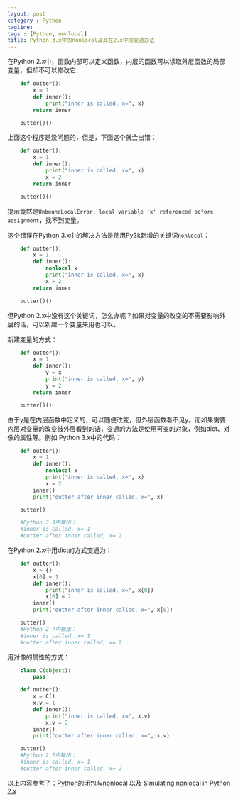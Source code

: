 ```yaml
---
layout: post
category : Python
tagline:
tags : [Python, nonlocal]
title: Python 3.x中的nonlocal及其在2.x中的变通办法
---
```


在Python 2.x中，函数内部可以定义函数，内层的函数可以读取外层函数的局部变量，但却不可以修改它.

```py
    def outter():
        x = 1
        def inner():
            print("inner is called, x=", x)
        return inner

    outter()()
```

上面这个程序是没问题的，但是，下面这个就会出错：

```py
    def outter():
        x = 1
        def inner():
            print("inner is called, x=", x)
            x = 2
        return inner

    outter()()
```

提示竟然是`UnboundLocalError: local variable 'x' referenced before assignment`，找不到变量。

这个错误在Python 3.x中的解决方法是使用Py3k新增的关键词`nonlocal`：

```py
    def outter():
        x = 1
        def inner():
            nonlocal x
            print("inner is called, x=", x)
            x = 2
        return inner

    outter()()
```

但Python 2.x中没有这个关键词，怎么办呢？如果对变量的改变的不需要影响外层的话，可以新建一个变量来用也可以。

新建变量的方式：

```py
    def outter():
        x = 1
        def inner():
            y = x
            print("inner is called, x=", y)
            y = 2
        return inner

    outter()()
```

由于y是在内层函数中定义的，可以随便改变，但外层函数看不见y。而如果需要内层对变量的改变被外层看到的话，变通的方法是使用可变的对象，例如dict、对像的属性等。例如 Python 3.x中的代码：

```py
    def outter():
        x = 1
        def inner():
            nonlocal x
            print("inner is called, x=", x)
            x = 2
        inner()
        print("outter after inner called, x=", x)

    outter()

    #Python 3.3中输出：
    #inner is called, x= 1
    #outter after inner called, x= 2
```

在Python 2.x中用dict的方式变通为：

```py
    def outter():
        x = {}
        x[0] = 1
        def inner():
            print("inner is called, x=", x[0])
            x[0] = 2
        inner()
        print("outter after inner called, x=", x[0])

    outter()
    #Python 2.7中输出：
    #inner is called, x= 1
    #outter after inner called, x= 2
```

用对像的属性的方式：

```py
    class C(object):
        pass

    def outter():
        x = C()
        x.v = 1
        def inner():
            print("inner is called, x=", x.v)
            x.v = 2
        inner()
        print("outter after inner called, x=", x.v)

    outter()
    #Python 2.7中输出：
    #inner is called, x= 1
    #outter after inner called, x= 2
```

以上内容参考了：[Python的闭包与nonlocal](http://www.keakon.net/2009/10/15/Python%E7%9A%84%E9%97%AD%E5%8C%85%E4%B8%8Enonlocal) 以及 [Simulating nonlocal in Python 2.x](http://davidchambersdesign.com/simulating-nonlocal-in-python-2.x/)


